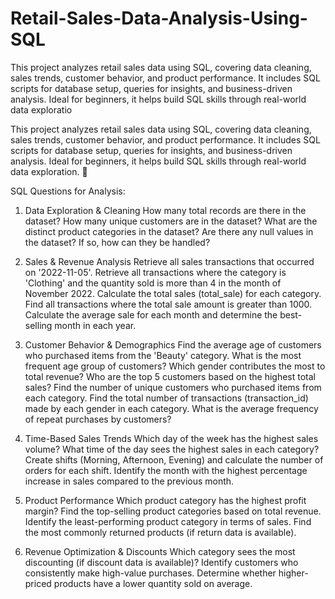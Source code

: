 # Retail-Sales-Data-Analysis-Using-SQL
This project analyzes retail sales data using SQL, covering data cleaning, sales trends, customer behavior, and product performance. It includes SQL scripts for database setup, queries for insights, and business-driven analysis. Ideal for beginners, it helps build SQL skills through real-world data exploratio

This project analyzes retail sales data using SQL, covering data cleaning, sales trends, customer behavior, and product performance. It includes SQL scripts for database setup, queries for insights, and business-driven analysis. Ideal for beginners, it helps build SQL skills through real-world data exploration. 🚀

SQL Questions for Analysis:

1. Data Exploration & Cleaning How many total records are there in the dataset? How many unique customers are in the dataset? What are the distinct product categories in the dataset? Are there any null values in the dataset? If so, how can they be handled?

2. Sales & Revenue Analysis Retrieve all sales transactions that occurred on '2022-11-05'. Retrieve all transactions where the category is 'Clothing' and the quantity sold is more than 4 in the month of November 2022. Calculate the total sales (total_sale) for each category. Find all transactions where the total sale amount is greater than 1000. Calculate the average sale for each month and determine the best-selling month in each year.

3. Customer Behavior & Demographics Find the average age of customers who purchased items from the 'Beauty' category. What is the most frequent age group of customers? Which gender contributes the most to total revenue? Who are the top 5 customers based on the highest total sales? Find the number of unique customers who purchased items from each category. Find the total number of transactions (transaction_id) made by each gender in each category. What is the average frequency of repeat purchases by customers?

4. Time-Based Sales Trends Which day of the week has the highest sales volume? What time of the day sees the highest sales in each category? Create shifts (Morning, Afternoon, Evening) and calculate the number of orders for each shift. Identify the month with the highest percentage increase in sales compared to the previous month.

5. Product Performance Which product category has the highest profit margin? Find the top-selling product categories based on total revenue. Identify the least-performing product category in terms of sales. Find the most commonly returned products (if return data is available).

6. Revenue Optimization & Discounts Which category sees the most discounting (if discount data is available)? Identify customers who consistently make high-value purchases. Determine whether higher-priced products have a lower quantity sold on average.

